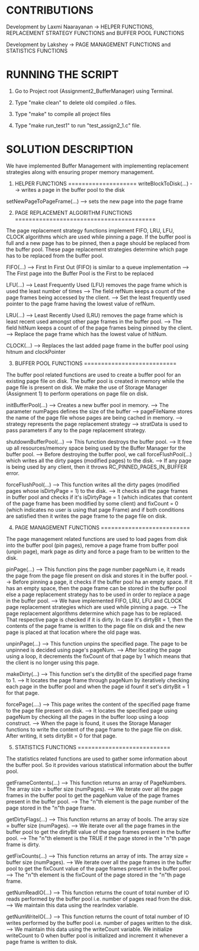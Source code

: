 CONTRIBUTIONS
=============

Development by Laxmi Naarayanan -> HELPER FUNCTIONS, REPLACEMENT STRATEGY FUNCTIONS and BUFFER POOL FUNCTIONS

Development by Lakshey -> PAGE MANAGEMENT FUNCTIONS and STATISTICS FUNCTIONS

RUNNING THE SCRIPT
=========================

1) Go to Project root (Assignment2_BufferManager) using Terminal.

2) Type "make clean" to delete old compiled .o files.

3) Type "make" to compile all project files 

4) Type "make run_test1" to run "test_assign2_1.c" file.


SOLUTION DESCRIPTION
===========================

We have implemented Buffer Management with implementing replacement strategies along with ensuring proper memory management.

1) HELPER FUNCTIONS
====================
writeBlockToDisk(...)
--> writes a page in the buffer pool to the disk

setNewPageToPageFrame(...)
--> sets the new page into the page frame

2) PAGE REPLACEMENT ALGORITHM FUNCTIONS
=========================================

The page replacement strategy functions implement FIFO, LRU, LFU, CLOCK algorithms which are used while pinning a page. If the buffer pool is full and a new page has to be pinned, then a page should be replaced from the buffer pool. These page replacement strategies determine which page has to be replaced from the buffer pool.

FIFO(...)
--> First In First Out (FIFO) is similar to a queue implementation
--> The First page into the Buffer Pool is the First to be replaced

LFU(...)
--> Least Frequently Used (LFU) removes the page frame which is used the least number of times
--> The field refNum keeps a count of the page frames being accessed by the client.
--> Set the least frequently used pointer to the page frame having the lowest value of refNum.

LRU(...)
--> Least Recently Used (LRU) removes the page frame which is least recent used amongst other page frames in the buffer pool.
--> The field hitNum keeps a count of of the page frames being pinned by the client.
--> Replace the page frame which has the lowest value of hitNum.

CLOCK(...)
--> Replaces the last added page frame in the buffer pool using hitnum and clockPointer

3) BUFFER POOL FUNCTIONS
===========================

The buffer pool related functions are used to create a buffer pool for an existing page file on disk. The buffer pool is created in memory while the page file is present on disk. We make the use of Storage Manager (Assignment 1) to perform operations on page file on disk.

initBufferPool(...)
--> Creates a new buffer pool in memory.
--> The parameter numPages defines the size of the buffer
--> pageFileName stores the name of the page file whose pages are being cached in memory.
--> strategy represents the page replacement strategy
--> stratData is used to pass parameters if any to the page replacement strategy. 

shutdownBufferPool(...)
--> This function destroys the buffer pool.
--> It free up all resources/memory space being used by the Buffer Manager for the buffer pool.
--> Before destroying the buffer pool, we call forceFlushPool(...) which writes all the dirty pages (modified pages) to the disk.
--> If any page is being used by any client, then it throws RC_PINNED_PAGES_IN_BUFFER error.

forceFlushPool(...)
--> This function writes all the dirty pages (modified pages whose isDirtyPage = 1) to the disk.
--> It checks all the page frames in buffer pool and checks if it's isDirtyPage = 1 (which indicates that content of the page frame has been modified by some client) and fixCount = 0 (which indicates no user is using that page Frame) and if both conditions are satisfied then it writes the page frame to the page file on disk.


4) PAGE MANAGEMENT FUNCTIONS
==========================

The page management related functions are used to load pages from disk into the buffer pool (pin pages), remove a page frame from buffer pool (unpin page), mark page as dirty and force a page fram to be written to the disk.

pinPage(...)
--> This function pins the page number pageNum i.e, it reads the page from the page file present on disk and stores it in the buffer pool.
--> Before pinning a page, it checks if the buffer pool ha an empty space. If it has an empty space, then the page frame can be stored in the buffer pool else a page replacement strategy has to be used in order to replace a page in the buffer pool.
--> We have implemented FIFO, LRU, LFU and CLOCK page replacement strategies which are used while pinning a page.
--> The page replacement algorithms determine which page has to be replaced. That respective page is checked if it is dirty. In case it's dirtyBit = 1, then the contents of the page frame is written to the page file on disk and the new page is placed at that location where the old page was.

unpinPage(...)
--> This function unpins the specified page. The page to be unpinned is decided using page's pageNum.
--> After locating the page using a loop, it decrements the fixCount of that page by 1 which means that the client is no longer using this page.

makeDirty(...)
--> This function set's the dirtyBit of the specified page frame to 1.
--> It locates the page frame through pageNum by iteratively checking each page in the buffer pool and when the page id founf it set's dirtyBit = 1 for that page.

forcePage(....)
--> This page writes the content of the specified page frame to the page file present on disk.
--> It locates the specified page using pageNum by checking all the pages in the buffer loop using a loop construct.
--> When the page is found, it uses the Storage Manager functions to write the content of the page frame to the page file on disk. After writing, it sets dirtyBit = 0 for that page.


5) STATISTICS FUNCTIONS
===========================

The statistics related functions are used to gather some information about the buffer pool. So it provides various statistical information about the buffer pool.

getFrameContents(...)
--> This function returns an array of PageNumbers. The array size = buffer size (numPages).
--> We iterate over all the page frames in the buffer pool to get the pageNum value of the page frames present in the buffer pool.
--> The "n"th element is the page number of the page stored in the "n"th page frame.

getDirtyFlags(...)
--> This function returns an array of bools. The array size = buffer size (numPages).
--> We iterate over all the page frames in the buffer pool to get the dirtyBit value of the page frames present in the buffer pool.
--> The "n"th element is the TRUE if the page stored in the "n"th page frame is dirty.

getFixCounts(...) 
--> This function returns an array of ints. The array size = buffer size (numPages).
--> We iterate over all the page frames in the buffer pool to get the fixCount value of the page frames present in the buffer pool.
--> The "n"th element is the fixCount of the page stored in the "n"th page frame.

getNumReadIO(...)
--> This function returns the count of total number of IO reads performed by the buffer pool i.e. number of pages read from the disk.
--> We maintain this data using the rearIndex variable.

getNumWriteIO(...)
--> This function returns the count of total number of IO writes performed by the buffer pool i.e. number of pages written to the disk.
--> We maintain this data using the writeCount variable. We initialize writeCount to 0 when buffer pool is initialized and increment it whenever a page frame is written to disk.